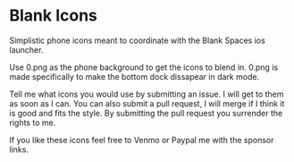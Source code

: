# Blank Icons
Simplistic phone icons meant to coordinate with the Blank Spaces ios launcher.

Use 0.png as the phone background to get the icons to blend in. 0.png is made specifically to make the bottom dock dissapear in dark mode.

Tell me what icons you would use by submitting an issue. I will get to them as soon as I can.
You can also submit a pull request, I will merge if I think it is good and fits the style. By submitting the pull request you surrender the rights to me.

If you like these icons feel free to Venmo or Paypal me with the sponsor links.
